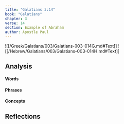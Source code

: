 ```yaml
---
title: "Galatians 3:14"
book: "Galatians"
chapter: 3
verse: 14
section: Example of Abraham
author: Apostle Paul
---
```

![[/Greek/Galatians/003/Galatians-003-014G.md#Text]]
![[/Hebrew/Galatians/003/Galatians-003-014H.md#Text]]

## Analysis

#### Words

#### Phrases

#### Concepts

## Reflections
